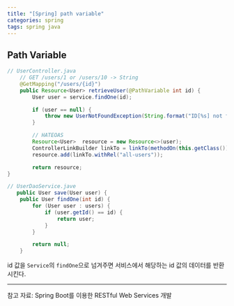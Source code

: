 ```yaml
---
title: "[Spring] path variable"
categories: spring
tags: spring java
---
```


## Path Variable
```java
// UserController.java
    // GET /users/1 or /users/10 -> String
    @GetMapping("/users/{id}")
    public Resource<User> retrieveUser(@PathVariable int id) {
        User user = service.findOne(id);

        if (user == null) {
            throw new UserNotFoundException(String.format("ID[%s] not found", id));
        }

        // HATEOAS
        Resource<User>  resource = new Resource<>(user);
        ControllerLinkBuilder linkTo = linkTo(methodOn(this.getClass()).retrieveAllUsers());
        resource.add(linkTo.withRel("all-users"));

        return resource;
}
```
```java
// UserDaoService.jave
   public User save(User user) {
    public User findOne(int id) {
        for (User user : users) {
            if (user.getId() == id) {
                return user;
            }
        }

        return null;
    }
```
id 값을 ```Service```의 ```findOne```으로 넘겨주면 서비스에서 해당하는 id 값의 데이터를 반환시킨다.

---
참고 자료: Spring Boot를 이용한 RESTful Web Services 개발